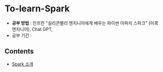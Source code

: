 # To-learn-Spark

- **공부 방법** : 인프런 "실리콘밸리 엔지니어에게 배우는 파이썬 아파치 스파크" (미쿡 엔지니어), Chat GPT, 
- 공부 기간 :

## Contents
- [Spark 소개](https://github.com/toughcookieseohui/To-learn-Spark/wiki/Spark-%EC%86%8C%EA%B0%9C)
